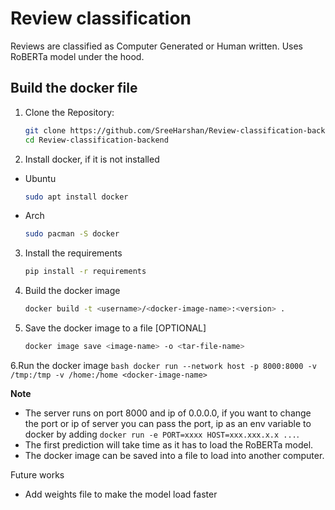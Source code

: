 # Review classification

Reviews are classified as Computer Generated or Human written. Uses RoBERTa model under the hood.

## Build the docker file 

1. Clone the Repository:

    ```bash
    git clone https://github.com/SreeHarshan/Review-classification-backend
    cd Review-classification-backend
    ```
2. Install docker, if it is not installed
* Ubuntu
    ```bash
    sudo apt install docker
    ```
* Arch
    ```bash
    sudo pacman -S docker
    ```
   
3. Install the requirements
    ```bash
    pip install -r requirements
    ```

4. Build the docker image 
    ```bash
    docker build -t <username>/<docker-image-name>:<version> .
    ```
5. Save the docker image to a file [OPTIONAL]
   ```bash
   docker image save <image-name> -o <tar-file-name>
   ```

6.Run the docker image
    ```bash
    docker run --network host -p 8000:8000 -v /tmp:/tmp -v /home:/home <docker-image-name>
    ```
    
**Note**
- The server runs on port 8000 and ip of 0.0.0.0, if you want to change the port or ip of server you can pass the port, ip as an env variable to docker by adding `docker run -e PORT=xxxx HOST=xxx.xxx.x.x ...`.
- The first prediction will take time as it has to load the RoBERTa model.
- The docker image can be saved into a file to load into another computer.

Future works
- Add weights file to make the model load faster
